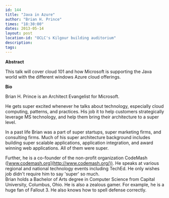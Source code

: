 ```yaml
---
id: 144
title: "Java in Azure"
author: "Brian H. Prince"
times: "18:30:00"
dates: 2013-05-14
layout: post
location-id: "OCLC's Kilgour building auditorium"  
description: 
tags: 
---
```

 **Abstract**

This talk will cover cloud 101 and how Microsoft is supporting the Java world with the different windows Azure cloud offerings.  

**Bio**

Brian H. Prince is an Architect Evangelist for Microsoft.

He gets super excited whenever he talks about technology, especially cloud computing, patterns, and practices. His job it to help customers strategically leverage MS technology, and help them bring their architecture to a super level.

In a past life Brian was a part of super startups, super marketing firms, and consulting firms. Much of his super architecture background includes building super scalable applications, application integration, and award winning web applications. All of them were super.

Further, he is a co-founder of the non-profit organization CodeMash ([www.codemash.org](http://www.codemash.org/)). He speaks at various regional and national technology events including TechEd. He only wishes job didn't require him to say 'super' so much.  
Brian holds a Bachelor of Arts degree in Computer Science from Capital University, Columbus, Ohio. He is also a zealous gamer. For example, he is a huge fan of Fallout 3. He also knows how to spell defense correctly.

